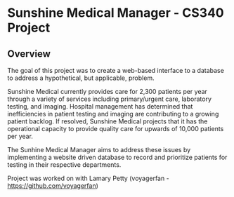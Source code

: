 # Sunshine Medical Manager - CS340 Project
## Overview
The goal of this project was to create a web-based interface to a database to address a hypothetical, but applicable, problem. 

Sunshine Medical currently provides care for 2,300 patients per year through a variety of services including primary/urgent care, laboratory testing, and imaging. Hospital management has determined that inefficiencies in patient testing and imaging are contributing to a growing patient backlog. If resolved, Sunshine Medical projects that it has the operational capacity to provide quality care for upwards of 10,000 patients per year.

The Sunhine Medical Manager aims to address these issues by implementing a website driven database to record and prioritize patients for testing in their respective departments.

Project was worked on with Lamary Petty (voyagerfan - https://github.com/voyagerfan)
